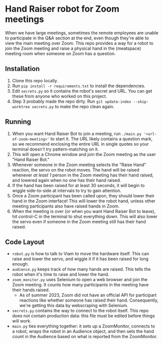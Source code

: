 # Hand Raiser robot for Zoom meetings

When we have large meetings, sometimes the remote employees are unable to participate in the Q&A section at the end, even though they're able to view the main meeting over Zoom. This repo provides a way for a robot to join the Zoom meeting and raise a physical hand in the (meatspace) meeting room when someone on Zoom has a question.

## Installation

1. Clone this repo locally.
2. Run `pip install -r requirements.txt` to install the dependencies.
3. Edit `secrets.py` so it contains the robot's secret and URL. You can get these from anyone who worked on this project.
4. Step 3 probably made the repo dirty. Run `git update-index --skip-worktree secrets.py` to make the repo clean again.

## Running
1. When you want Hand Raiser Bot to join a meeting, run `./main.py '<url-of-zoom-meeting>'` to start it. The URL likely contains a question mark, so we recommend enclosing the entire URL in single quotes so your terminal doesn't try pattern-matching on it.
2. This will open a Chrome window and join the Zoom meeting as the user "Hand Raiser Bot."
3. Whenever someone in the Zoom meeting selects the "Raise Hand" reaction, the servo on the robot moves. The hand will be raised whenever _at least 1_ person in the Zoom meeting has their hand raised, and lowered again when no one has their hand raised.
4. If the hand has been raised for at least 30 seconds, it will begin to wiggle side-to-side at intervals to try to gain attention.
5. Once a Zoom participant has been called upon, they should lower their hand in the Zoom interface! This will lower the robot hand, unless other meeting participants also have raised hands in Zoom.
6. When the meeting is over (or when you want Hand Raiser Bot to leave), hit control-C in the terminal to shut everything down. This will also lower the servo even if someone in the Zoom meeting still has their hand raised.

## Code Layout
- `robot.py` is how to talk to Viam to move the hardware itself. This can raise and lower the servo, and wiggle it if it has been raised for long enough.
- `audience.py` keeps track of how many hands are raised. This tells the robot when it's time to raise and lower the hand.
- `zoom_monitor.py` uses Selenium to open a web browser and join the Zoom meeting. It counts how many participants in the meeting have their hands raised.
  - As of summer 2023, Zoom did not have an official API for participart reactions like whether someone has raised their hand. Consequently, we're getting this data by webscraping with Selenium.
- `secrets.py` contains the way to connect to the robot itself. This repo does not contain production data: this file must be edited before things will work.
- `main.py` ties everything together: it sets up a ZoomMonitor, connects to a robot, wraps the robot in an Audience object, and then sets the hand count in the Audience based on what is reported from the ZoomMonitor.
